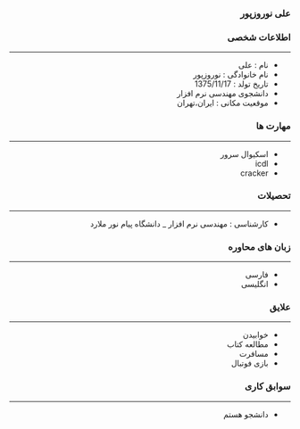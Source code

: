 <style type="text/css">
body{
 direction:rtl;
}
</style>
### علی نوروزپور 

### اطلاعات شخصی

---
+ نام : علی
+ نام خانوادگی : نوروزپور 
+ تاریخ تولد : 1375/11/17 
+ دانشجوی مهندسی نرم ‌افزار 
+ موقعیت مکانی : ایران،تهران


### مهارت ها

---
+ اسکیوال سرور 
+ icdl
+ cracker

### تحصیلات

---
+ کارشناسی : مهندسی نرم افزار 
_ دانشگاه پیام نور ملارد 

### زبان های محاوره

---
+ فارسی
+ انگلیسی

### علایق

---
+ خوابیدن 
+ مطالعه کتاب 
+ مسافرت
+ بازی فوتبال 

### سوابق کاری

---
+ دانشجو هستم 



